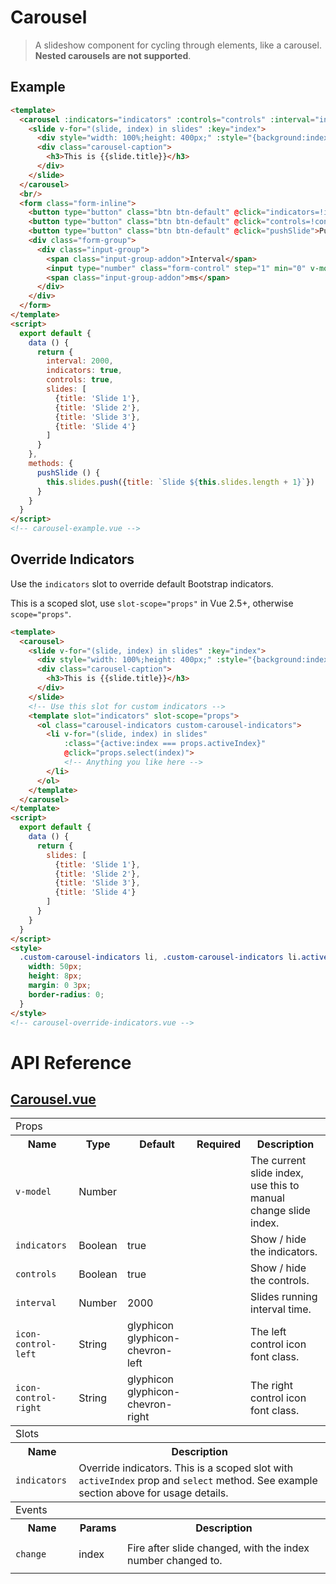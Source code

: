 # Carousel

> A slideshow component for cycling through elements, like a carousel. **Nested carousels are not supported**.

## Example

```html
<template>
  <carousel :indicators="indicators" :controls="controls" :interval="interval" ref="carousel">
    <slide v-for="(slide, index) in slides" :key="index">
      <div style="width: 100%;height: 400px;" :style="{background:index % 2 === 0? '#99a9bf' : '#d3dce6'}"></div>
      <div class="carousel-caption">
        <h3>This is {{slide.title}}</h3>
      </div>
    </slide>
  </carousel>
  <br/>
  <form class="form-inline">
    <button type="button" class="btn btn-default" @click="indicators=!indicators">Toggle Indicators</button>
    <button type="button" class="btn btn-default" @click="controls=!controls">Toggle Controls</button>
    <button type="button" class="btn btn-default" @click="pushSlide">Push Slide</button>
    <div class="form-group">
      <div class="input-group">
        <span class="input-group-addon">Interval</span>
        <input type="number" class="form-control" step="1" min="0" v-model.number="interval" style="width: 100px">
        <span class="input-group-addon">ms</span>
      </div>
    </div>
  </form>
</template>
<script>
  export default {
    data () {
      return {
        interval: 2000,
        indicators: true,
        controls: true,
        slides: [
          {title: 'Slide 1'},
          {title: 'Slide 2'},
          {title: 'Slide 3'},
          {title: 'Slide 4'}
        ]
      }
    },
    methods: {
      pushSlide () {
        this.slides.push({title: `Slide ${this.slides.length + 1}`})
      }
    }
  }
</script>
<!-- carousel-example.vue -->
```

## Override Indicators

Use the `indicators` slot to override default Bootstrap indicators. 

This is a scoped slot, use `slot-scope="props"` in Vue 2.5+, otherwise `scope="props"`.

```html
<template>
  <carousel>
    <slide v-for="(slide, index) in slides" :key="index">
      <div style="width: 100%;height: 400px;" :style="{background:index % 2 === 0 ? '#99a9bf' : '#d3dce6'}"></div>
      <div class="carousel-caption">
        <h3>This is {{slide.title}}</h3>
      </div>
    </slide>
    <!-- Use this slot for custom indicators -->
    <template slot="indicators" slot-scope="props">
      <ol class="carousel-indicators custom-carousel-indicators">
        <li v-for="(slide, index) in slides"
            :class="{active:index === props.activeIndex}"
            @click="props.select(index)">
            <!-- Anything you like here -->
        </li>
      </ol>
    </template>
  </carousel>
</template>
<script>
  export default {
    data () {
      return {
        slides: [
          {title: 'Slide 1'},
          {title: 'Slide 2'},
          {title: 'Slide 3'},
          {title: 'Slide 4'}
        ]
      }
    }
  }
</script>
<style>
  .custom-carousel-indicators li, .custom-carousel-indicators li.active {
    width: 50px;
    height: 8px;
    margin: 0 3px;
    border-radius: 0;
  }
</style>
<!-- carousel-override-indicators.vue -->
```

# API Reference

## [Carousel.vue](https://github.com/wxsms/uiv/tree/master/src/components/carousel/Carousel.vue)


<div class="table-responsive">
  <table class="table table-bordered">
    <tbody>
    <tr>
      <td colspan="5"><span class="label label-default">Props</span></td>
    </tr>
    <tr>
      <th>Name</th>
      <th>Type</th>
      <th>Default</th>
      <th width="50px">Required</th>
      <th>Description</th>
    </tr>
    <tr>
      <td nowrap="nowrap"><code>v-model</code></td>
      <td>Number</td>
      <td></td>
      <td></td>
      <td>The current slide index, use this to manual change slide index.</td>
    </tr>
    <tr>
      <td nowrap="nowrap"><code>indicators</code></td>
      <td>Boolean</td>
      <td>true</td>
      <td></td>
      <td>Show / hide the indicators.</td>
    </tr>
    <tr>
      <td nowrap="nowrap"><code>controls</code></td>
      <td>Boolean</td>
      <td>true</td>
      <td></td>
      <td>Show / hide the controls.</td>
    </tr>
    <tr>
      <td nowrap="nowrap"><code>interval</code></td>
      <td>Number</td>
      <td>2000</td>
      <td></td>
      <td>Slides running interval time.</td>
    </tr>
    <tr>
      <td nowrap="nowrap"><code>icon-control-left</code></td>
      <td>String</td>
      <td>glyphicon glyphicon-chevron-left</td>
      <td></td>
      <td>The left control icon font class.</td>
    </tr>
    <tr>
      <td nowrap="nowrap"><code>icon-control-right</code></td>
      <td>String</td>
      <td>glyphicon glyphicon-chevron-right</td>
      <td></td>
      <td>The right control icon font class.</td>
    </tr>
    </tbody>
    <tbody>
    <tr>
      <td colspan="5"><span class="label label-default">Slots</span></td>
    </tr>
    <tr>
      <th>Name</th>
      <th colspan="4">Description</th>
    </tr>
    <tr>
      <td nowrap="nowrap"><code>indicators</code></td>
      <td colspan="4">Override indicators. This is a scoped slot with <code>activeIndex</code> prop and <code>select</code> method. See example section above for usage details.</td>
    </tr>
    </tbody>
    <tbody>
    <tr>
      <td colspan="5"><span class="label label-default">Events</span></td>
    </tr>
    <tr>
      <th>Name</th>
      <th>Params</th>
      <th colspan="3">Description</th>
    </tr>
    <tr>
      <td nowrap="nowrap"><code>change</code></td>
      <td><p>index</p></td>
      <td colspan="3">Fire after slide changed, with the index number changed to.</td>
    </tr>
    </tbody>
  </table>
</div>
